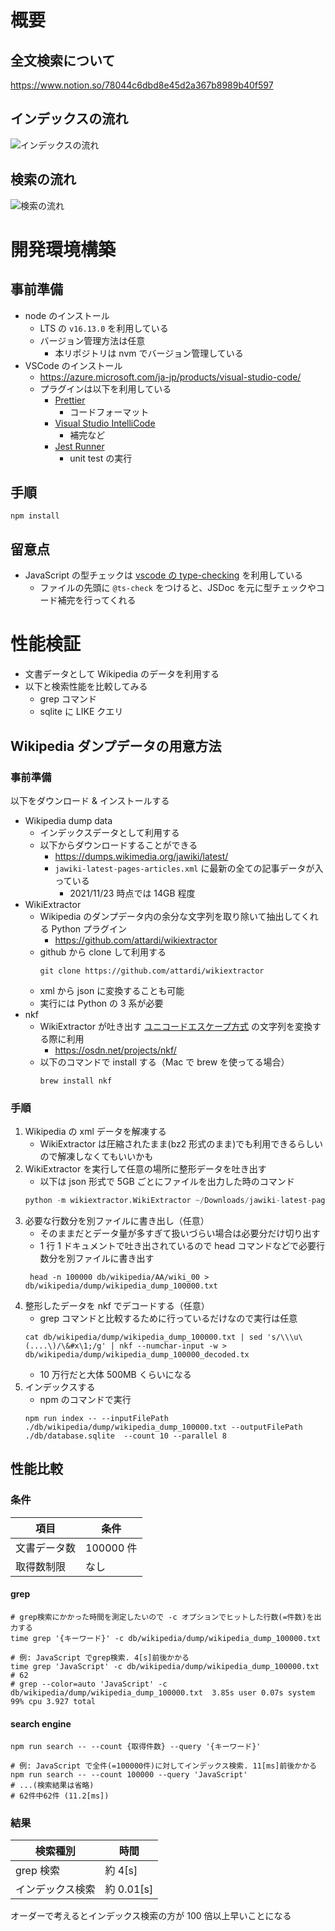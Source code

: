 # 概要

## 全文検索について
https://www.notion.so/78044c6dbd8e45d2a367b8989b40f597

## インデックスの流れ
![インデックスの流れ](./docs/img/index_flow.png)

## 検索の流れ
![検索の流れ](./docs/img/search_flow.png)

# 開発環境構築

## 事前準備

- node のインストール
  - LTS の `v16.13.0` を利用している
  - バージョン管理方法は任意
    - 本リポジトリは nvm でバージョン管理している
- VSCode のインストール
  - https://azure.microsoft.com/ja-jp/products/visual-studio-code/
  - プラグインは以下を利用している
    - [Prettier](https://marketplace.visualstudio.com/items?itemName=esbenp.prettier-vscode)
      - コードフォーマット
    - [Visual Studio IntelliCode](https://marketplace.visualstudio.com/items?itemName=VisualStudioExptTeam.vscodeintellicode)
      - 補完など
    - [Jest Runner](https://marketplace.visualstudio.com/items?itemName=firsttris.vscode-jest-runner)
      - unit test の実行

## 手順

```shell
npm install
```

## 留意点

- JavaScript の型チェックは [vscode の type-checking](https://code.visualstudio.com/docs/languages/javascript#_type-checking) を利用している
  - ファイルの先頭に `@ts-check` をつけると、JSDoc を元に型チェックやコード補完を行ってくれる

# 性能検証

- 文書データとして Wikipedia のデータを利用する
- 以下と検索性能を比較してみる
  - grep コマンド
  - sqlite に LIKE クエリ

## Wikipedia ダンプデータの用意方法

### 事前準備

以下をダウンロード & インストールする

- Wikipedia dump data
  - インデックスデータとして利用する
  - 以下からダウンロードすることができる
    - https://dumps.wikimedia.org/jawiki/latest/
    - `jawiki-latest-pages-articles.xml` に最新の全ての記事データが入っている
      - 2021/11/23 時点では 14GB 程度
- WikiExtractor
  - Wikipedia のダンプデータ内の余分な文字列を取り除いて抽出してくれる Python プラグイン
    - https://github.com/attardi/wikiextractor
  - github から clone して利用する
    ```shell
    git clone https://github.com/attardi/wikiextractor
    ```
  - xml から json に変換することも可能
  - 実行には Python の 3 系が必要
- nkf
  - WikiExtractor が吐き出す [ユニコードエスケープ方式](http://una.soragoto.net/topics/12.html) の文字列を変換する際に利用
    - https://osdn.net/projects/nkf/
  - 以下のコマンドで install する（Mac で brew を使ってる場合）
    ```shell
    brew install nkf
    ```

### 手順

1. Wikipedia の xml データを解凍する
   - WikiExtractor は圧縮されたまま(bz2 形式のまま)でも利用できるらしいので解凍しなくてもいいかも
2. WikiExtractor を実行して任意の場所に整形データを吐き出す
   - 以下は json 形式で 5GB ごとにファイルを出力した時のコマンド
   ```python
   python -m wikiextractor.WikiExtractor ~/Downloads/jawiki-latest-pages-articles.xml --processes 8 -o ~/projects/node-js-full-text-search-engine/db/wikipedia --json -b 5G
   ```
3. 必要な行数分を別ファイルに書き出し（任意）
   - そのままだとデータ量が多すぎて扱いづらい場合は必要分だけ切り出す
   - 1 行 1 ドキュメントで吐き出されているので head コマンドなどで必要行数分を別ファイルに書き出す
   ```shell
    head -n 100000 db/wikipedia/AA/wiki_00 > db/wikipedia/dump/wikipedia_dump_100000.txt
   ```
4. 整形したデータを nkf でデコードする（任意）
   - grep コマンドと比較するために行っているだけなので実行は任意
   ```shell
   cat db/wikipedia/dump/wikipedia_dump_100000.txt | sed 's/\\\u\(....\)/\&#x\1;/g' | nkf --numchar-input -w > db/wikipedia/dump/wikipedia_dump_100000_decoded.tx
   ```
   - 10 万行だと大体 500MB くらいになる
5. インデックスする
   - npm のコマンドで実行
   ```shell
   npm run index -- --inputFilePath ./db/wikipedia/dump/wikipedia_dump_100000.txt --outputFilePath ./db/database.sqlite  --count 10 --parallel 8
   ```

## 性能比較

### 条件

| 項目         | 条件      |
| ------------ | --------- |
| 文書データ数 | 100000 件 |
| 取得数制限   | なし      |

#### grep

```shell
# grep検索にかかった時間を測定したいので -c オプションでヒットした行数(=件数)を出力する
time grep '{キーワード}' -c db/wikipedia/dump/wikipedia_dump_100000.txt

# 例: JavaScript でgrep検索. 4[s]前後かかる
time grep 'JavaScript' -c db/wikipedia/dump/wikipedia_dump_100000.txt
# 62
# grep --color=auto 'JavaScript' -c db/wikipedia/dump/wikipedia_dump_100000.txt  3.85s user 0.07s system 99% cpu 3.927 total
```

#### search engine

```shell
npm run search -- --count {取得件数} --query '{キーワード}'

# 例: JavaScript で全件(=100000件)に対してインデックス検索. 11[ms]前後かかる
npm run search -- --count 100000 --query 'JavaScript'
# ...(検索結果は省略)
# 62件中62件 (11.2[ms])
```

### 結果

| 検索種別         | 時間       |
| ---------------- | ---------- |
| grep 検索        | 約 4[s]    |
| インデックス検索 | 約 0.01[s] |

オーダーで考えるとインデックス検索の方が 100 倍以上早いことになる
